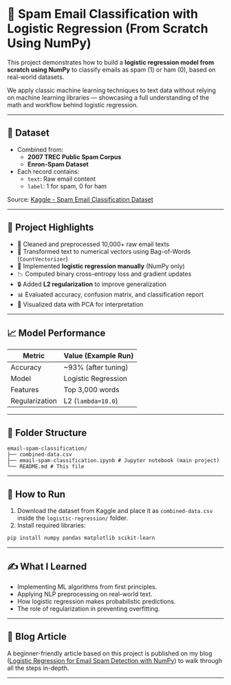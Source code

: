 # 📧 Spam Email Classification with Logistic Regression (From Scratch Using NumPy)

This project demonstrates how to build a **logistic regression model from scratch using NumPy** to classify emails as spam (1) or ham (0), based on real-world datasets.

We apply classic machine learning techniques to text data without relying on machine learning libraries — showcasing a full understanding of the math and workflow behind logistic regression.

---

## 🧾 Dataset

- Combined from:
  - **2007 TREC Public Spam Corpus**
  - **Enron-Spam Dataset**
- Each record contains:
  - `text`: Raw email content
  - `label`: 1 for spam, 0 for ham

Source: [Kaggle - Spam Email Classification Dataset](https://www.kaggle.com/datasets/purusinghvi/email-spam-classification-dataset)

---

## 🧠 Project Highlights

- 🧹 Cleaned and preprocessed 10,000+ raw email texts
- 🧮 Transformed text to numerical vectors using Bag-of-Words (`CountVectorizer`)
- 🔁 Implemented **logistic regression manually** (NumPy only)
- 📉 Computed binary cross-entropy loss and gradient updates
- 🔒 Added **L2 regularization** to improve generalization
- 📊 Evaluated accuracy, confusion matrix, and classification report
- 🧪 Visualized data with PCA for interpretation

---

## 📈 Model Performance

| Metric     | Value (Example Run) |
|------------|---------------------|
| Accuracy   | ~93% (after tuning) |
| Model      | Logistic Regression |
| Features   | Top 3,000 words     |
| Regularization | L2 (`lambda=10.0`)  |

---

## 📂 Folder Structure

```
email-spam-classification/
├── combined-data.csv 
├── email-spam-classification.ipynb # Jupyter notebook (main project)
└── README.md # This file
```
---

## 🚀 How to Run

1. Download the dataset from Kaggle and place it as `combined-data.csv` inside the `logistic-regression/` folder.
2. Install required libraries:

```bash
pip install numpy pandas matplotlib scikit-learn
```

---

## ✍️ What I Learned
- Implementing ML algorithms from first principles.
- Applying NLP preprocessing on real-world text.
- How logistic regression makes probabilistic predictions.
- The role of regularization in preventing overfitting.

---

## 📘 Blog Article

A beginner-friendly article based on this project is published on my blog ([Logistic Regression for Email Spam Detection with NumPy](https://erickhangati.com/logistic-regression-for-spam-detection-with-numpy/)) to walk through all the steps in-depth.

---